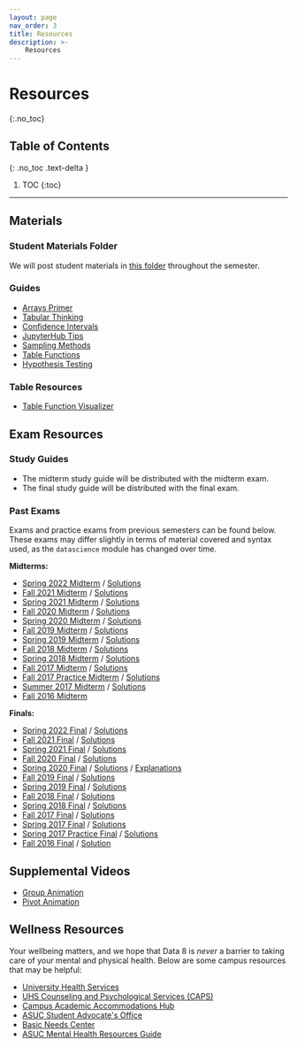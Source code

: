 ```yaml
---
layout: page
nav_order: 3
title: Resources
description: >-
    Resources
---
```


# Resources
{:.no_toc}

## Table of Contents
{: .no_toc .text-delta }

1. TOC
{:toc}

---

## Materials

### Student Materials Folder
We will post student materials in [this folder](https://drive.google.com/drive/folders/1eluNbA98EZ0FnD7kttlAs3YuI8b9Yt5P?usp=sharing) throughout the semester.

### Guides
* [Arrays Primer](https://drive.google.com/file/d/1SzpKe_SnFf9_mkLyhETz5-AiaBJBYJDv/view?usp=sharing)
* [Tabular Thinking](https://drive.google.com/file/d/1D9PXUgDLXjFBXZoyGVSKpzk0nKQziDTP/view?usp=sharing)
* [Confidence Intervals](https://drive.google.com/file/d/1MTHu81FjF2SKps4a6x_N_sMWcFs2APx4/view?usp=sharing)
* [JupyterHub Tips](https://drive.google.com/file/d/1vA4x3RIwCq8jY4KvTRpqrnmASS7Se1Bn/view?usp=sharing)
* [Sampling Methods](https://drive.google.com/file/d/1k8uNN0Bg7J0BTgK-0Z5glDNtd_5FTJQl/view?usp=sharing)
* [Table Functions](https://drive.google.com/file/d/1j2hjhweJdGWW0EdvmjGHsXFUatXIZax4/view?usp=sharing)
* [Hypothesis Testing](https://drive.google.com/file/d/1s9e252XRIUYxNeI8dNG4D0f8B9iwEv6x/view?usp=sharing)

### Table Resources
* [Table Function Visualizer](http://data8.org/interactive_table_functions/)

## Exam Resources

### Study Guides
* The midterm study guide will be distributed with the midterm exam.
* The final study guide will be distributed with the final exam.

### Past Exams
Exams and practice exams from previous semesters can be found below. These exams may differ slightly in terms of material covered and syntax used, as the `datascience` module has changed over time.

**Midterms:**
* [Spring 2022 Midterm](https://docs.google.com/viewer?url=https://github.com/data-8/archived-exams/raw/master/data8-sp22-midterm.pdf) / [Solutions](https://docs.google.com/viewer?url=https://github.com/data-8/archived-exams/raw/master/data8-sp22-midterm-solution.pdf)
* [Fall 2021 Midterm](https://docs.google.com/viewer?url=https://github.com/data-8/archived-exams/raw/master/data8-fa21-midterm.pdf) / [Solutions](https://docs.google.com/viewer?url=https://github.com/data-8/archived-exams/raw/master/data8-fa21-midterm-solutions.pdf)
* [Spring 2021 Midterm](https://docs.google.com/viewer?url=https://github.com/data-8/archived-exams/raw/master/data8-sp21-midterm.pdf) / [Solutions](https://docs.google.com/viewer?url=https://github.com/data-8/archived-exams/raw/master/data8-sp21-midterm-solutions.pdf)
* [Fall 2020 Midterm](https://docs.google.com/viewer?url=https://github.com/data-8/archived-exams/raw/master/data8-fa20-midterm.pdf) / [Solutions](https://docs.google.com/viewer?url=https://github.com/data-8/archived-exams/raw/master/data8-fa20-midterm-solution.pdf)
* [Spring 2020 Midterm](https://docs.google.com/viewer?url=https://github.com/data-8/archived-exams/raw/master/data8-sp20-midterm.pdf) / [Solutions](https://docs.google.com/viewer?url=https://github.com/data-8/archived-exams/raw/master/data8-sp20-midterm-sols.pdf)
* [Fall 2019 Midterm](https://docs.google.com/viewer?url=https://github.com/data-8/archived-exams/raw/master/data8-fa19-midterm.pdf) / [Solutions](https://docs.google.com/viewer?url=https://github.com/data-8/archived-exams/raw/master/data8-fa19-midterm-solutions.pdf)
* [Spring 2019 Midterm](https://docs.google.com/viewer?url=https://github.com/data-8/archived-exams/raw/master/data8-sp19-midterm.pdf) / [Solutions](https://docs.google.com/viewer?url=https://github.com/data-8/archived-exams/raw/master/data8-sp19-midterm-sols.pdf)
* [Fall 2018 Midterm](https://docs.google.com/viewer?url=https://github.com/data-8/archived-exams/raw/master/data8-fa18-midterm.pdf) / [Solutions](https://docs.google.com/viewer?url=https://github.com/data-8/archived-exams/raw/master/data8-fa18-midterm-sols.pdf)
* [Spring 2018 Midterm](https://docs.google.com/viewer?url=https://github.com/data-8/archived-exams/raw/master/data8-sp18-midterm.pdf) / [Solutions](https://docs.google.com/viewer?url=https://github.com/data-8/archived-exams/raw/master/data8-sp18-midterm-sols.pdf)
* [Fall 2017 Midterm](https://docs.google.com/viewer?url=https://github.com/data-8/archived-exams/raw/master/data8-sp17-midterm.pdf) / [Solutions](https://docs.google.com/viewer?url=https://github.com/data-8/archived-exams/raw/master/data8-sp17-midterm-solution.pdf)
* [Fall 2017 Practice Midterm](https://docs.google.com/viewer?url=https://github.com/data-8/archived-exams/raw/master/data8-sp17-practice.pdf) / [Solutions](https://docs.google.com/viewer?url=https://github.com/data-8/archived-exams/raw/master/data8-sp17-practice-solution.pdf)
* [Summer 2017 Midterm](https://docs.google.com/viewer?url=https://github.com/data-8/archived-exams/raw/master/data8-su17-midterm.pdf) / [Solutions](https://docs.google.com/viewer?url=https://github.com/data-8/archived-exams/raw/master/data8-su17-midterm-solution.pdf)
* [Fall 2016 Midterm](https://docs.google.com/viewer?url=https://github.com/data-8/archived-exams/raw/master/data8-fa16-midterm.pdf)

**Finals:**
* [Spring 2022 Final](https://docs.google.com/viewer?url=https://github.com/data-8/archived-exams/raw/master/data8-sp22-final.pdf) / [Solutions](https://docs.google.com/viewer?url=https://github.com/data-8/archived-exams/raw/master/data8-sp22-final-sols.pdf)
* [Fall 2021 Final](https://docs.google.com/viewer?url=https://github.com/data-8/archived-exams/raw/master/data8-fa21-final.pdf) / [Solutions](https://docs.google.com/viewer?url=https://github.com/data-8/archived-exams/raw/master/data8-fa21-final-solns.pdf)
* [Spring 2021 Final](https://docs.google.com/viewer?url=https://github.com/data-8/archived-exams/raw/master/data8-sp21-final.pdf) / [Solutions](https://docs.google.com/viewer?url=https://github.com/data-8/archived-exams/raw/master/data8-sp21-final-sols.pdf)
* [Fall 2020 Final](https://docs.google.com/viewer?url=https://github.com/data-8/archived-exams/raw/master/data8-fa20-final.pdf) / [Solutions](https://docs.google.com/viewer?url=https://github.com/data-8/archived-exams/raw/master/data8-fa20-final-solns.pdf)
* [Spring 2020 Final](https://docs.google.com/viewer?url=https://github.com/data-8/archived-exams/raw/master/data8-sp20-final.pdf) / [Solutions](https://docs.google.com/viewer?url=https://github.com/data-8/archived-exams/raw/master/data8-sp20-final-sols.pdf) / [Explanations](https://docs.google.com/document/d/1WqgRDDwyL98Y4WROVURR2-EWjmTXJTPczpT662XIkk4/edit?usp=sharing)
* [Fall 2019 Final](https://docs.google.com/viewer?url=https://github.com/data-8/archived-exams/raw/master/data8-fa19-final.pdf) / [Solutions](https://docs.google.com/viewer?url=https://github.com/data-8/archived-exams/raw/master/data8-fa19-final-solution.pdf)
* [Spring 2019 Final](https://docs.google.com/viewer?url=https://github.com/data-8/archived-exams/raw/master/data8-sp19-final.pdf) / [Solutions](https://docs.google.com/viewer?url=https://github.com/data-8/archived-exams/raw/master/data8-sp19-final-sol.pdf)
* [Fall 2018 Final](https://docs.google.com/viewer?url=https://github.com/data-8/archived-exams/raw/master/data8-fa18-final.pdf) / [Solutions](https://docs.google.com/viewer?url=https://github.com/data-8/archived-exams/raw/master/data8-fa18-final-solution.pdf)
* [Spring 2018 Final](https://docs.google.com/viewer?url=https://github.com/data-8/archived-exams/raw/master/data8-sp18-final.pdf) / [Solutions](https://docs.google.com/viewer?url=https://github.com/data-8/archived-exams/raw/master/data8-sp18-final-sols.pdf)
* [Fall 2017 Final](https://docs.google.com/viewer?url=https://github.com/data-8/archived-exams/raw/master/data8-fa17-final.pdf) / [Solutions](https://docs.google.com/viewer?url=https://github.com/data-8/archived-exams/raw/master/data8-fa17-final-sols.pdf)
* [Spring 2017 Final](https://docs.google.com/viewer?url=https://github.com/data-8/archived-exams/raw/master/data8-sp17-final.pdf) / [Solutions](https://docs.google.com/viewer?url=https://github.com/data-8/archived-exams/raw/master/data8-sp17-final-solution.pdf)
* [Spring 2017 Practice Final](https://docs.google.com/viewer?url=https://github.com/data-8/archived-exams/raw/master/data8-sp17-practice-final.pdf) / [Solutions](https://docs.google.com/viewer?url=https://github.com/data-8/archived-exams/raw/master/data8-sp17-practice-final-solution.pdf)
* [Fall 2016 Final](https://docs.google.com/viewer?url=https://github.com/data-8/archived-exams/raw/master/data8-fa16-final.pdf) / [Solution](https://docs.google.com/viewer?url=https://github.com/data-8/archived-exams/raw/master/data8-fa16-final-sols.pdf)

## Supplemental Videos
* [Group Animation](https://drive.google.com/file/d/1kOVPDuMt68I62qlhPKrVYTY5VQl7MYJm/view?usp=sharing)
* [Pivot Animation](https://drive.google.com/file/d/1aOFG3n8pOlQSJrAr3kMI9AofhMykNKbX/view?usp=sharing)

## Wellness Resources

Your wellbeing matters, and we hope that Data 8 is _never_ a barrier to taking care of your mental and physical health. Below are some campus resources that may be helpful:

* [University Health Services](https://uhs.berkeley.edu/)
* [UHS Counseling and Psychological Services (CAPS)](https://uhs.berkeley.edu/caps)
* [Campus Academic Accommodations Hub](https://evcp.berkeley.edu/programs-resources/academic-accommodations-hub)
* [ASUC Student Advocate's Office](https://advocate.berkeley.edu/)
* [Basic Needs Center](https://basicneeds.berkeley.edu/)
* [ASUC Mental Health Resources Guide](https://asuc.org/wp-content/uploads/2018/02/Mental-Health-Resources.pdf)
